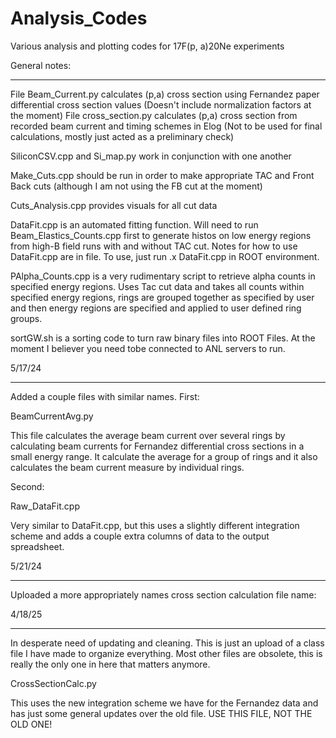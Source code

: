# Analysis_Codes
Various analysis and plotting codes for 17F(p, a)20Ne experiments


General notes:
______________________________________

File Beam_Current.py calculates (p,a) cross section using Fernandez paper differential cross section values (Doesn't include normalization factors at the moment)
File cross_section.py calculates (p,a) cross section from recorded beam current and timing schemes in Elog (Not to be used for final calculations, mostly just acted as a preliminary check)

SiliconCSV.cpp and Si_map.py work in conjunction with one another

Make_Cuts.cpp should be run in order to make appropriate TAC and Front Back cuts (although I am not using the FB cut at the moment)

Cuts_Analysis.cpp provides visuals for all cut data

DataFit.cpp is an automated fitting function. Will need to run Beam_Elastics_Counts.cpp first to generate histos on low energy regions from high-B field runs with and without TAC cut. Notes for how to use DataFit.cpp are in file. To use, just run .x DataFit.cpp in ROOT environment.

PAlpha_Counts.cpp is a very rudimentary script to retrieve alpha counts in specified energy regions. Uses Tac cut data and takes all counts within specified energy regions, rings are grouped together as specified by user and then energy regions are specified and applied to user defined ring groups. 

sortGW.sh is a sorting code to turn raw binary files into ROOT Files. At the moment I believer you need tobe connected to ANL servers to run.

5/17/24
__________________________________________________

Added a couple files with similar names. First:

BeamCurrentAvg.py

This file calculates the average beam current over several rings by calculating beam currents for Fernandez differential cross sections in a small energy range. It calculate the average for a group of rings and it also calculates the beam current measure by individual rings.

Second:

Raw_DataFit.cpp

Very similar to DataFit.cpp, but this uses a slightly different integration scheme and adds a couple extra columns of data to the output spreadsheet.

5/21/24
___________________________________________________

Uploaded a more appropriately names cross section calculation file name:

4/18/25
___________________________________________________

In desperate need of updating and cleaning. This is just an upload of a class file I have made to organize everything. Most other files are obsolete, this is really the only one in here that matters anymore.

CrossSectionCalc.py

This uses the new integration scheme we have for the Fernandez data and has just some general updates over the old file. USE THIS FILE, NOT THE OLD ONE!
